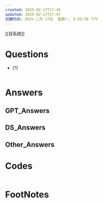 ```yaml
---
created: 2025-02-17T17:45
updated: 2025-02-17T17:47
创建时间: 2025-二月-17日  星期一, 5:45:50 下午
---
```

[[双系统]]

# Questions

- [?] 

```python

```

# Answers

## GPT_Answers


## DS_Answers


## Other_Answers


# Codes

```python

```


# FootNotes
